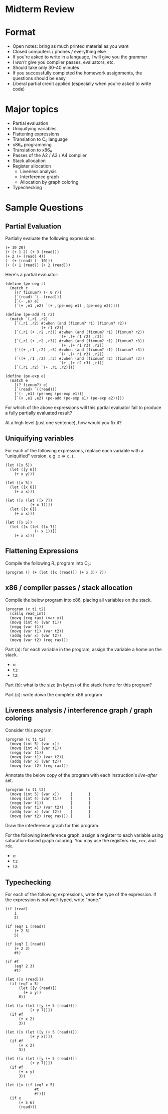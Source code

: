 # Midterm Review

# Format

- Open notes: bring as much printed material as you want
- Closed computers / phones / everything else
- If you're asked to write in a language, I will give you the grammar
- I *won't* give you compiler passes, evaluators, etc.
- Should take only 30-40 minutes
- If you successfully completed the homework assignments, the questions should be easy
- Liberal partial credit applied (especially when you're asked to write code)

# Major topics

- Partial evaluation
- Uniquifying variables
- Flattening expressions
- Translation to C₀ language
- x86₀ programming
- Translation to x86₀
- Passes of the A2 / A3 / A4 compiler
- Stack allocation
- Register allocation
  - Liveness analysis
  - Interference graph
  - Allocation by graph coloring
- Typechecking

# Sample Questions

## Partial Evaluation

Partially evaluate the following expressions:

    (+ 10 20)
    (+ (+ 1 2) (+ 3 (read)))
    (+ 2 (+ (read) 4))
    (- (+ (read) (- 10)))
    (+ (+ 1 (read)) (+ 2 (read)))

Here's a partial evaluator:

    (define (pe-neg r)
      (match r
        [(? fixnum?) (- 0 r)]
        [`(read) `(- (read))]
        [`(- ,e) e]
        [`(+ ,e1 ,e2) `(+ ,(pe-neg e1) ,(pe-neg e2))]))
    
    (define (pe-add r1 r2)
      (match `(,r1 ,r2)
        [`(,r1 ,r2) #:when (and (fixnum? r1) (fixnum? r2))
                    (+ r1 r2)]
        [`(,r1 (+ ,r2 ,r3)) #:when (and (fixnum? r1) (fixnum? r2))
                            `(+ ,(+ r1 r2) ,r3)]
        [`(,r1 (+ ,r2 ,r3)) #:when (and (fixnum? r1) (fixnum? r3))
                            `(+ ,(+ r1 r3) ,r2)]
        [`((+ ,r1 ,r2) ,r3) #:when (and (fixnum? r1) (fixnum? r3))
                            `(+ ,(+ r1 r3) ,r2)]
        [`((+ ,r1 ,r2) ,r3) #:when (and (fixnum? r2) (fixnum? r3))
                            `(+ ,(+ r2 r3) ,r1)]
        [`(,r1 ,r2) `(+ ,r1 ,r2)]))
    
    (define (pe-exp e)
      (match e
        [(? fixnum?) e]
        [`(read) `((read))]
        [`(- ,e1) (pe-neg (pe-exp e1))]
        [`(+ ,e1 ,e2) (pe-add (pe-exp e1) (pe-exp e2))]))
    
    
For which of the above expressions will this partial evaluator fail to
produce a fully partially evaluated result?

At a high level (just one sentence), how would you fix it?

## Uniquifying variables

For each of the following expressions, replace each variable with a
  "uniquified" version, e.g. `x` ⇒ `x.1`.

    (let ([x 5])
      (let ([y 6])
        (+ x y)))
      
    (let ([x 5])
      (let ([x 6])
        (+ x x)))
          
    (let ([x (let ([x 7]) 
               (+ x 1))])
      (let ([x 6])
        (+ x x)))

    (let ([x 5])
      (let ([x (let ([x 7]) 
                 (+ x 1))])
        (+ x x)))

## Flattening Expressions

Compile the following R₁ program into C₀:

    (program () (+ (let ([x (read)]) (+ x 3)) 7))

## x86 / compiler passes / stack allocation

Compile the below program into x86, placing all variables on the
stack.

    (program (x t1 t2)
      (callq read_int)
      (movq (reg rax) (var x))
      (movq (int 4) (var t1))
      (negq (var t1))
      (movq (var t1) (var t2))
      (addq (var x) (var t2))
      (movq (var t2) (reg rax)))

Part (a): for each variable in the program, assign the variable a home
on the stack.

- `x`:
- `t1`:
- `t2`:

Part (b): what is the size (in bytes) of the stack frame for this
program?

Part (c): write down the complete x86 program

## Liveness analysis / interference graph / graph coloring

Consider this program:

    (program (x t1 t2)
      (movq (int 5) (var x))
      (movq (int 4) (var t1))
      (negq (var t1))
      (movq (var t1) (var t2))
      (addq (var x) (var t2))
      (movq (var t2) (reg rax)))

Annotate the below copy of the program with each instruction's
*live-after* set.

    (program (x t1 t2)
      (movq (int 5) (var x))     {       }
      (movq (int 4) (var t1))    {       }
      (negq (var t1))            {       }
      (movq (var t1) (var t2))   {       }
      (addq (var x) (var t2))    {       }
      (movq (var t2) (reg rax))) {       }

Draw the interference graph for this program.

For the following interference graph, assign a register to each
variable using saturation-based graph coloring. You may use the
registers `rbx`, `rcx`, and `rdx`.

- `x`:
- `t1`:
- `t2`:

## Typechecking

For each of the following expressions, write the type of the
expression. If the expression is not well-typed, write "none."

    (if (read)
        1
        2)
    
    (if (eq? 1 (read))
        (+ 2 3)
        5)
        
    (if (eq? 1 (read))
        (+ 2 3)
        #t)
        
    (if #f
        (eq? 2 3)
        #t)
        
    (let ([x (read)])
      (if (eq? x 5)
          (let ([y (read)])
            (+ x y))
          6))
    
    (let ([x (let ([y (+ 5 (read))])
               (+ y 7))])
      (if #f
          (+ x 2)
          3))
    
    (let ([x (let ([y (+ 5 (read))])
               (+ y x))])
      (if #f
          (+ x 2)
          3))
    
    (let ([x (let ([y (+ 5 (read))])
               (+ y 7))])
      (if #f
          (+ x y)
          3))
    
    (let ([x (if (eq? x 5)
                 #t
                 #f)])
      (if x
          (+ 5 6)
          (read)))
    
